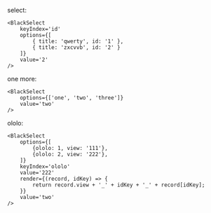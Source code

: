 select:
    
    <BlackSelect 
        keyIndex='id'
        options={[
            { title: 'qwerty', id: '1' },
            { title: 'zxcvvb', id: '2' }
        ]}
        value='2'
    />
    
one more:

    <BlackSelect 
        options={['one', 'two', 'three']}
        value='two'
    /> 
    
ololo:

    <BlackSelect 
        options={[
            {ololo: 1, view: '111'},
            {ololo: 2, view: '222'},
        ]}
        keyIndex='ololo'
        value='222'
        render={(record, idKey) => {
            return record.view + '_' + idKey + '_' + record[idKey];
        }}
        value='two'
    />     